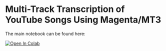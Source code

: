 # Multi-Track Transcription of YouTube Songs Using Magenta/MT3

The main notebook can be found here:

<a href="https://colab.research.google.com/github/mdnestor/yt-mt3/blob/master/MT3_for_noobs.ipynb" target="_parent"><img src="https://colab.research.google.com/assets/colab-badge.svg" alt="Open In Colab"/></a>
